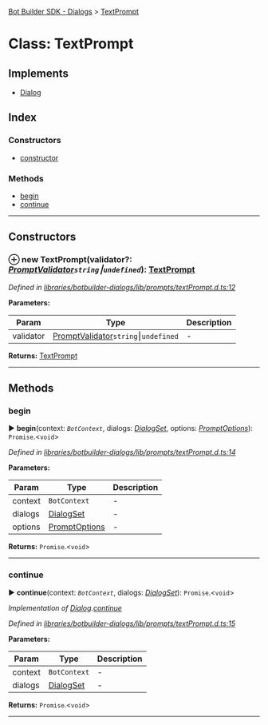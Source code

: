 [Bot Builder SDK - Dialogs](../README.md) > [TextPrompt](../classes/botbuilder_dialogs.textprompt.md)



# Class: TextPrompt

## Implements

* [Dialog](../interfaces/botbuilder_dialogs.dialog.md)

## Index

### Constructors

* [constructor](botbuilder_dialogs.textprompt.md#constructor)


### Methods

* [begin](botbuilder_dialogs.textprompt.md#begin)
* [continue](botbuilder_dialogs.textprompt.md#continue)



---
## Constructors
<a id="constructor"></a>


### ⊕ **new TextPrompt**(validator?: *[PromptValidator](../#promptvalidator)`string`⎮`undefined`*): [TextPrompt](botbuilder_dialogs.textprompt.md)


*Defined in [libraries/botbuilder-dialogs/lib/prompts/textPrompt.d.ts:12](https://github.com/Microsoft/botbuilder-js/blob/9c47be0/libraries/botbuilder-dialogs/lib/prompts/textPrompt.d.ts#L12)*



**Parameters:**

| Param | Type | Description |
| ------ | ------ | ------ |
| validator | [PromptValidator](../#promptvalidator)`string`⎮`undefined`   |  - |





**Returns:** [TextPrompt](botbuilder_dialogs.textprompt.md)

---


## Methods
<a id="begin"></a>

###  begin

► **begin**(context: *`BotContext`*, dialogs: *[DialogSet](botbuilder_dialogs.dialogset.md)*, options: *[PromptOptions](../interfaces/botbuilder_dialogs.promptoptions.md)*): `Promise`.<`void`>



*Defined in [libraries/botbuilder-dialogs/lib/prompts/textPrompt.d.ts:14](https://github.com/Microsoft/botbuilder-js/blob/9c47be0/libraries/botbuilder-dialogs/lib/prompts/textPrompt.d.ts#L14)*



**Parameters:**

| Param | Type | Description |
| ------ | ------ | ------ |
| context | `BotContext`   |  - |
| dialogs | [DialogSet](botbuilder_dialogs.dialogset.md)   |  - |
| options | [PromptOptions](../interfaces/botbuilder_dialogs.promptoptions.md)   |  - |





**Returns:** `Promise`.<`void`>





___

<a id="continue"></a>

###  continue

► **continue**(context: *`BotContext`*, dialogs: *[DialogSet](botbuilder_dialogs.dialogset.md)*): `Promise`.<`void`>



*Implementation of [Dialog](../interfaces/botbuilder_dialogs.dialog.md).[continue](../interfaces/botbuilder_dialogs.dialog.md#continue)*

*Defined in [libraries/botbuilder-dialogs/lib/prompts/textPrompt.d.ts:15](https://github.com/Microsoft/botbuilder-js/blob/9c47be0/libraries/botbuilder-dialogs/lib/prompts/textPrompt.d.ts#L15)*



**Parameters:**

| Param | Type | Description |
| ------ | ------ | ------ |
| context | `BotContext`   |  - |
| dialogs | [DialogSet](botbuilder_dialogs.dialogset.md)   |  - |





**Returns:** `Promise`.<`void`>





___


